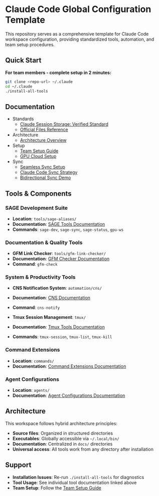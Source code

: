 # Claude Code Global Configuration Template

This repository serves as a comprehensive template for Claude Code workspace configuration, providing standardized tools, automation, and team setup procedures.

## Quick Start

**For team members - complete setup in 2 minutes:**
```bash
git clone <repo-url> ~/.claude
cd ~/.claude
./install-all-tools
```

## Documentation

- Standards
  - [Claude Session Storage: Verified Standard](standards/CLAUDE_SESSION_STORAGE_STANDARD.md)
  - [Official Files Reference](CLAUDE_CODE_OFFICIAL_FILES.md)
- Architecture
  - [Architecture Overview](architecture/ARCHITECTURE.md)
- Setup
  - [Team Setup Guide](setup/TEAM_SETUP.md)
  - [GPU Cloud Setup](setup/gpu-cloud-setup.md)
- Sync
  - [Seamless Sync Setup](sync/seamless-sync-setup.md)
  - [Claude Code Sync Strategy](sync/claude-code-sync-strategy.md)
  - [Bidirectional Sync Demo](sync/bidirectional-sync-demo.md)

## Tools & Components

### SAGE Development Suite
- **Location**: `tools/sage-aliases/`
- **Documentation**: [SAGE Tools Documentation](../tools/sage-aliases/docs/README.md)
- **Commands**: `sage-dev`, `sage-sync`, `sage-status`, `gpu-ws`

### Documentation & Quality Tools
- **GFM Link Checker**: `tools/gfm-link-checker/`
- **Documentation**: [GFM Checker Documentation](../tools/gfm-link-checker/docs/README.md)
- **Command**: `gfm-check`

### System & Productivity Tools
- **CNS Notification System**: `automation/cns/`
- **Documentation**: [CNS Documentation](../automation/cns/README.md)
- **Command**: `cns-notify`

- **Tmux Session Management**: `tmux/`
- **Documentation**: [Tmux Tools Documentation](../tmux/docs/README.md)
- **Commands**: `tmux-session`, `tmux-list`, `tmux-kill`

### Command Extensions
- **Location**: `commands/`
- **Documentation**: [Command Extensions Documentation](command-extensions.md)

### Agent Configurations
- **Location**: `agents/`
- **Documentation**: [Agent Configurations Documentation](../agents/docs/)

## Architecture

This workspace follows hybrid architecture principles:
- **Source files**: Organized in structured directories
- **Executables**: Globally accessible via `~/.local/bin/`
- **Documentation**: Centralized in `docs/` directories
- **Universal access**: All tools work from any directory after installation

## Support

- **Installation Issues**: Re-run `./install-all-tools` for diagnostics
- **Tool Usage**: See individual tool documentation linked above
- **Team Setup**: Follow the [Team Setup Guide](TEAM_SETUP.md)